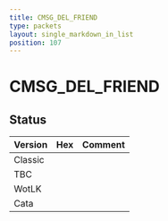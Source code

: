 ```yaml
---
title: CMSG_DEL_FRIEND
type: packets
layout: single_markdown_in_list
position: 107
---
```


# CMSG_DEL_FRIEND

## Status

Version | Hex | Comment
---------- | ---------- | ---------- 
Classic |  |  
TBC |  |  
WotLK |  |  
Cata |  |  
